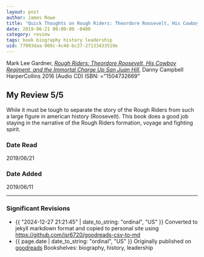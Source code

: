 ```yaml
---
layout: post
author: James Rowe
title: "Quick Thoughts on Rough Riders: Theordore Roosevelt, His Cowboy Regiment, and the Immortal Charge Up San Juan Hill"
date: 2019-06-21 00:00:00 -0400
category: review
tags: book biography history leadership
uid: 77093daa-909c-4c48-bc27-27133433519e
---
```


Mark Lee Gardner, *[Rough Riders: Theordore Roosevelt, His Cowboy Regiment, and the Immortal Charge Up San Juan Hill](https://www.goodreads.com/book/show/29445916)*, Danny Campbell HarperCollins 2016 (Audio CD) ISBN: ="1504732669"

## My Review 5/5

While it must be tough to separate the story of the Rough Riders from such a large figure in american history (Roosevelt). This book does a good job staying in the narrative of the Rough Riders formation, voyage and fighting spirit.

### Date Read
2019/06/21

### Date Added
2019/06/11

---

### Significant Revisions

- {{ "2024-12-27 21:21:45" | date_to_string: "ordinal", "US" }} Converted to jekyll markdown format and copied to personal site using <https://github.com/jsr6720/goodreads-csv-to-md>
- {{ page.date | date_to_string: "ordinal", "US" }} Originally published on [goodreads](https://www.goodreads.com) Bookshelves: biography, history, leadership